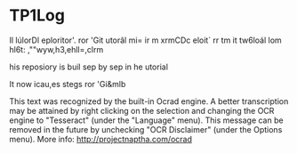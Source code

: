 # TP1Log
Il lúlorDl eploritor'. ror 'Git utorâl
mi= ir m xrmCDc eloit` rr tm it tw6loál lom hl6t: ,""wyw,h3,ehll=,clrm

his reposiory is buil sep by sep in he utorial

It now icau,es stegs ror 'Gi&mlb

This text was recognized by the built-in Ocrad engine. A better transcription may be attained by right clicking on the selection and changing the OCR engine to "Tesseract" (under the "Language" menu). This message can be removed in the future by unchecking "OCR Disclaimer" (under the Options menu). More info: http://projectnaptha.com/ocrad
